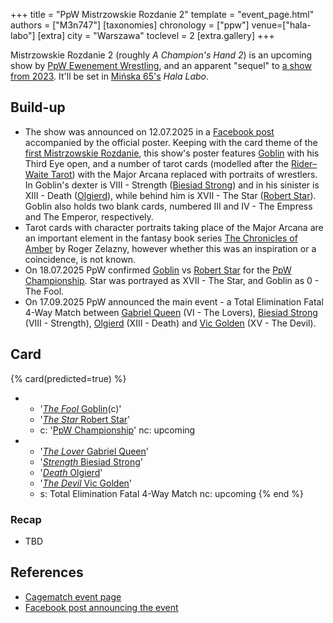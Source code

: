 +++
title = "PpW Mistrzowskie Rozdanie 2"
template = "event_page.html"
authors = ["M3n747"]
[taxonomies]
chronology = ["ppw"]
venue=["hala-labo"]
[extra]
city = "Warszawa"
toclevel = 2
[extra.gallery]
+++

Mistrzowskie Rozdanie 2 (roughly _A Champion's Hand 2_) is an upcoming show by [PpW Ewenement Wrestling](@/o/ppw.md), and an apparent "sequel" to [a show from 2023](@/e/ppw/2023-05-06-ppw-mistrzowskie-rozdanie.md). It'll be set in [Mińska&nbsp;65's](@/v/minska-65.md) _Hala Labo_.

## Build-up

* The show was announced on 12.07.2025 in a [Facebook post][mr2] accompanied by the official poster. Keeping with the card theme of the [first Mistrzowskie Rozdanie](@/e/ppw/2023-05-06-ppw-mistrzowskie-rozdanie.md), this show's poster features [Goblin](@/w/goblin.md) with his Third Eye open, and a number of tarot cards (modelled after the [Rider–Waite Tarot][rwt]) with the Major Arcana replaced with portraits of wrestlers.
  In Goblin's dexter is VIII - Strength ([Biesiad Strong](@/w/biesiad.md)) and in his sinister is XIII - Death ([Olgierd](@/w/olgierd.md)), while behind him is XVII - The Star ([Robert Star](@/w/robert-star.md)).
  Goblin also holds two blank cards, numbered III and IV - The Empress and The Emperor, respectively.
* Tarot cards with character portraits taking place of the Major Arcana are an important element in the fantasy book series [The Chronicles of Amber][amber] by Roger Zelazny, however whether this was an inspiration or a coincidence, is not known.
* On 18.07.2025 PpW confirmed [Goblin](@/w/goblin.md) vs [Robert Star](@/w/robert-star.md) for the [PpW Championship](@/c/ppw-championship.md). Star was portrayed as XVII - The Star, and Goblin as 0 - The Fool.
* On 17.09.2025 PpW announced the main event - a Total Elimination Fatal 4-Way Match between [Gabriel Queen](@/w/gabriel-queen.md) (VI - The Lovers), [Biesiad Strong](@/w/biesiad.md) (VIII - Strength), [Olgierd](@/w/olgierd.md) (XIII - Death) and [Vic Golden](@/w/vic-golden.md) (XV - The Devil).

## Card

{% card(predicted=true) %}
- - '[_The Fool_ Goblin](@/w/goblin.md)(c)'
  - '[_The Star_ Robert Star](@/w/robert-star.md)'
  - c: '[PpW Championship](@/c/ppw-championship.md)'
    nc: upcoming
- - '[_The Lover_ Gabriel Queen](@/w/gabriel-queen.md)'
  - '[_Strength_ Biesiad Strong](@/w/biesiad.md)'
  - '[_Death_ Olgierd](@/w/olgierd.md)'
  - '[_The Devil_ Vic Golden](@/w/vic-golden.md)'
  - s: Total Elimination Fatal 4-Way Match
    nc: upcoming
{% end %}

### Recap

* TBD

## References

* [Cagematch event page](https://www.cagematch.net/?id=1&nr=429937)
* [Facebook post announcing the event][mr2]

[mr2]: https://www.facebook.com/OficjalnePPW/posts/pfbid0taRW9fXjs7ofV4zixySEMYGQ9VfZZXPdemaSjGDpAWzoPNFjnqpo7J7WzS84B4mTl
[rwt]: https://en.wikipedia.org/wiki/Rider%E2%80%93Waite_Tarot
[amber]: https://en.wikipedia.org/wiki/The_Chronicles_of_Amber
